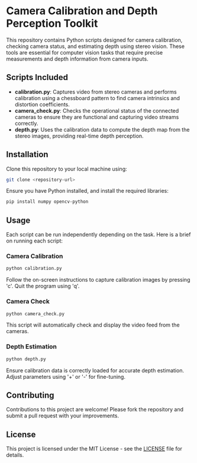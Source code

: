
# Camera Calibration and Depth Perception Toolkit

This repository contains Python scripts designed for camera calibration, checking camera status, and estimating depth using stereo vision. These tools are essential for computer vision tasks that require precise measurements and depth information from camera inputs.

## Scripts Included

- **calibration.py**: Captures video from stereo cameras and performs calibration using a chessboard pattern to find camera intrinsics and distortion coefficients.
- **camera_check.py**: Checks the operational status of the connected cameras to ensure they are functional and capturing video streams correctly.
- **depth.py**: Uses the calibration data to compute the depth map from the stereo images, providing real-time depth perception.

## Installation

Clone this repository to your local machine using:

```bash
git clone <repository-url>
```

Ensure you have Python installed, and install the required libraries:

```bash
pip install numpy opencv-python
```

## Usage

Each script can be run independently depending on the task. Here is a brief on running each script:

### Camera Calibration

```bash
python calibration.py
```

Follow the on-screen instructions to capture calibration images by pressing 'c'. Quit the program using 'q'.

### Camera Check

```bash
python camera_check.py
```

This script will automatically check and display the video feed from the cameras.

### Depth Estimation

```bash
python depth.py
```

Ensure calibration data is correctly loaded for accurate depth estimation. Adjust parameters using '+' or '-' for fine-tuning.

## Contributing

Contributions to this project are welcome! Please fork the repository and submit a pull request with your improvements.

## License

This project is licensed under the MIT License - see the [LICENSE](LICENSE) file for details.
